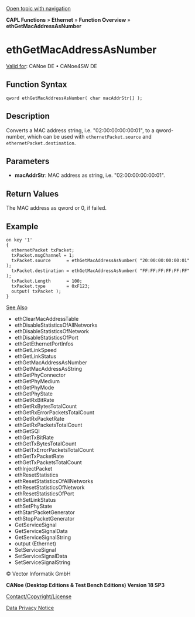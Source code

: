 [Open topic with navigation](../../../../../CANoeDEFamily.htm#Topics/CAPLFunctions/IP/Functions/CAPLfunctionEthGetMacAddressAsNumber.md)

**CAPL Functions** » **Ethernet** » **Function Overview** » **ethGetMacAddressAsNumber**

# ethGetMacAddressAsNumber

[Valid for](../../../Shared/FeatureAvailability.md): CANoe DE • CANoe4SW DE

## Function Syntax

```plaintext
qword ethGetMacAddressAsNumber( char macAddrStr[] );
```

## Description

Converts a MAC address string, i.e. "02:00:00:00:00:01", to a qword-number, which can be used with `ethernetPacket.source` and `ethernetPacket.destination`.

## Parameters

- **macAddrStr**: MAC address as string, i.e. "02:00:00:00:00:01".

## Return Values

The MAC address as qword or 0, if failed.

## Example

```plaintext
on key '1'
{
  ethernetPacket txPacket;
  txPacket.msgChannel = 1;
  txPacket.source      = ethGetMacAddressAsNumber( "20:00:00:00:00:01" );
  txPacket.destination = ethGetMacAddressAsNumber( "FF:FF:FF:FF:FF:FF" );
  txPacket.Length      = 100;
  txPacket.type        = 0xF123;
  output( txPacket );
}
```

[See Also](javascript:void(0);)
- ethClearMacAddressTable
- ethDisableStatisticsOfAllNetworks
- ethDisableStatisticsOfNetwork
- ethDisableStatisticsOfPort
- ethGetEthernetPortInfos
- ethGetLinkSpeed
- ethGetLinkStatus
- ethGetMacAddressAsNumber
- ethGetMacAddressAsString
- ethGetPhyConnector
- ethGetPhyMedium
- ethGetPhyMode
- ethGetPhyState
- ethGetRxBitRate
- ethGetRxBytesTotalCount
- ethGetRxErrorPacketsTotalCount
- ethGetRxPacketRate
- ethGetRxPacketsTotalCount
- ethGetSQI
- ethGetTxBitRate
- ethGetTxBytesTotalCount
- ethGetTxErrorPacketsTotalCount
- ethGetTxPacketRate
- ethGetTxPacketsTotalCount
- ethInjectPacket
- ethResetStatistics
- ethResetStatisticsOfAllNetworks
- ethResetStatisticsOfNetwork
- ethResetStatisticsOfPort
- ethSetLinkStatus
- ethSetPhyState
- ethStartPacketGenerator
- ethStopPacketGenerator
- GetServiceSignal
- GetServiceSignalData
- GetServiceSignalString
- output (Ethernet)
- SetServiceSignal
- SetServiceSignalData
- SetServiceSignalString

© Vector Informatik GmbH

**CANoe (Desktop Editions & Test Bench Editions) Version 18 SP3**

[Contact/Copyright/License](../../../Shared/ContactCopyrightLicense.md)

[Data Privacy Notice](https://www.vector.com/int/en/company/get-info/privacy-policy/)